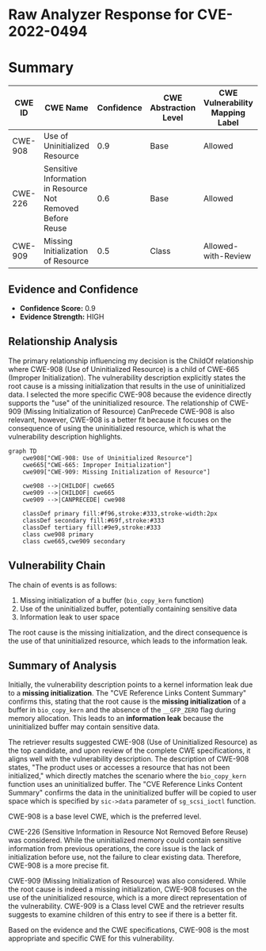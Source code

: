 # Raw Analyzer Response for CVE-2022-0494

# Summary
| CWE ID | CWE Name | Confidence | CWE Abstraction Level | CWE Vulnerability Mapping Label | CWE-Vulnerability Mapping Notes |
|---|---|---|---|---|---|
| CWE-908 | Use of Uninitialized Resource | 0.9 | Base | Allowed | Primary CWE |
| CWE-226 | Sensitive Information in Resource Not Removed Before Reuse | 0.6 | Base | Allowed | Secondary Candidate |
| CWE-909 | Missing Initialization of Resource | 0.5 | Class | Allowed-with-Review | Secondary Candidate |

## Evidence and Confidence

*   **Confidence Score:** 0.9
*   **Evidence Strength:** HIGH

## Relationship Analysis
The primary relationship influencing my decision is the ChildOf relationship where CWE-908 (Use of Uninitialized Resource) is a child of CWE-665 (Improper Initialization). The vulnerability description explicitly states the root cause is a missing initialization that results in the use of uninitialized data. I selected the more specific CWE-908 because the evidence directly supports the "use" of the uninitialized resource. The relationship of CWE-909 (Missing Initialization of Resource) CanPrecede CWE-908 is also relevant, however, CWE-908 is a better fit because it focuses on the consequence of using the uninitialized resource, which is what the vulnerability description highlights.

```mermaid
graph TD
    cwe908["CWE-908: Use of Uninitialized Resource"]
    cwe665["CWE-665: Improper Initialization"]
    cwe909["CWE-909: Missing Initialization of Resource"]
    
    cwe908 -->|CHILDOF| cwe665
    cwe909 -->|CHILDOF| cwe665
    cwe909 -->|CANPRECEDE| cwe908
    
    classDef primary fill:#f96,stroke:#333,stroke-width:2px
    classDef secondary fill:#69f,stroke:#333
    classDef tertiary fill:#9e9,stroke:#333
    class cwe908 primary
    class cwe665,cwe909 secondary
```

## Vulnerability Chain
The chain of events is as follows:
1.  Missing initialization of a buffer (`bio_copy_kern` function)
2.  Use of the uninitialized buffer, potentially containing sensitive data
3.  Information leak to user space

The root cause is the missing initialization, and the direct consequence is the use of that uninitialized resource, which leads to the information leak.

## Summary of Analysis
Initially, the vulnerability description points to a kernel information leak due to a **missing initialization**. The "CVE Reference Links Content Summary" confirms this, stating that the root cause is the **missing initialization** of a buffer in `bio_copy_kern` and the absence of the `__GFP_ZERO` flag during memory allocation. This leads to an **information leak** because the uninitialized buffer may contain sensitive data.

The retriever results suggested CWE-908 (Use of Uninitialized Resource) as the top candidate, and upon review of the complete CWE specifications, it aligns well with the vulnerability description. The description of CWE-908 states, "The product uses or accesses a resource that has not been initialized," which directly matches the scenario where the `bio_copy_kern` function uses an uninitialized buffer. The "CVE Reference Links Content Summary" confirms the data in the uninitialized buffer will be copied to user space which is specified by `sic->data` parameter of `sg_scsi_ioctl` function.

CWE-908 is a base level CWE, which is the preferred level.

CWE-226 (Sensitive Information in Resource Not Removed Before Reuse) was considered. While the uninitialized memory could contain sensitive information from previous operations, the core issue is the lack of initialization before use, not the failure to clear existing data. Therefore, CWE-908 is a more precise fit.

CWE-909 (Missing Initialization of Resource) was also considered. While the root cause is indeed a missing initialization, CWE-908 focuses on the use of the uninitialized resource, which is a more direct representation of the vulnerability. CWE-909 is a Class level CWE and the retriever results suggests to examine children of this entry to see if there is a better fit.

Based on the evidence and the CWE specifications, CWE-908 is the most appropriate and specific CWE for this vulnerability.
